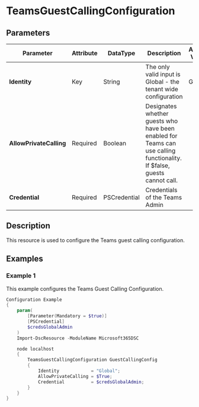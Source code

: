 ﻿# TeamsGuestCallingConfiguration

## Parameters

| Parameter | Attribute | DataType | Description | Allowed Values |
| --- | --- | --- | --- | --- |
| **Identity** | Key | String | The only valid input is Global - the tenant wide configuration |Global|
| **AllowPrivateCalling** | Required | Boolean | Designates whether guests who have been enabled for Teams can use calling functionality. If $false, guests cannot call. ||
| **Credential** | Required | PSCredential | Credentials of the Teams Admin ||

## Description

This resource is used to configure the Teams guest calling configuration.

## Examples

### Example 1

This example configures the Teams Guest Calling Configuration.

```powershell
Configuration Example
{
    param(
        [Parameter(Mandatory = $true)]
        [PSCredential]
        $credsGlobalAdmin
    )
    Import-DscResource -ModuleName Microsoft365DSC

    node localhost
    {
        TeamsGuestCallingConfiguration GuestCallingConfig
        {
            Identity            = "Global";
            AllowPrivateCalling = $True;
            Credential          = $credsGlobalAdmin;
        }
    }
}
```

